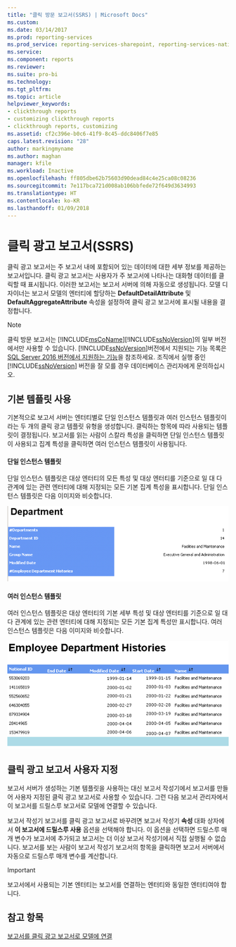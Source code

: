 ```yaml
---
title: "클릭 방문 보고서(SSRS) | Microsoft Docs"
ms.custom: 
ms.date: 03/14/2017
ms.prod: reporting-services
ms.prod_service: reporting-services-sharepoint, reporting-services-native
ms.service: 
ms.component: reports
ms.reviewer: 
ms.suite: pro-bi
ms.technology: 
ms.tgt_pltfrm: 
ms.topic: article
helpviewer_keywords:
- clickthrough reports
- customizing clickthrough reports
- clickthrough reports, customizing
ms.assetid: cf2c396e-b0c6-41f9-8c45-ddc8406f7e85
caps.latest.revision: "28"
author: markingmyname
ms.author: maghan
manager: kfile
ms.workload: Inactive
ms.openlocfilehash: ff805dbe62b75603d90dead84c4e25ca08c08236
ms.sourcegitcommit: 7e117bca721d008ab106bbfede72f649d3634993
ms.translationtype: HT
ms.contentlocale: ko-KR
ms.lasthandoff: 01/09/2018
---
```

# <a name="clickthrough-reports-ssrs"></a>클릭 광고 보고서(SSRS)
  클릭 광고 보고서는 주 보고서 내에 포함되어 있는 데이터에 대한 세부 정보를 제공하는 보고서입니다. 클릭 광고 보고서는 사용자가 주 보고서에 나타나는 대화형 데이터를 클릭할 때 표시됩니다. 이러한 보고서는 보고서 서버에 의해 자동으로 생성됩니다. 모델 디자이너는 보고서 모델의 엔터티에 할당하는 **DefaultDetailAttribute** 및 **DefaultAggregateAttribute** 속성을 설정하여 클릭 광고 보고서에 표시될 내용을 결정합니다.  
  
> [!NOTE]  
>  클릭 방문 보고서는 [!INCLUDE[msCoName](../../includes/msconame-md.md)][!INCLUDE[ssNoVersion](../../includes/ssnoversion-md.md)]의 일부 버전에서만 사용할 수 있습니다. [!INCLUDE[ssNoVersion](../../includes/ssnoversion-md.md)]버전에서 지원되는 기능 목록은 [SQL Server 2016 버전에서 지원하는 기능](~/sql-server/editions-and-supported-features-for-sql-server-2016.md)을 참조하세요. 조직에서 실행 중인 [!INCLUDE[ssNoVersion](../../includes/ssnoversion-md.md)] 버전을 잘 모를 경우 데이터베이스 관리자에게 문의하십시오.  
  
## <a name="using-default-templates"></a>기본 템플릿 사용  
 기본적으로 보고서 서버는 엔터티별로 단일 인스턴스 템플릿과 여러 인스턴스 템플릿이라는 두 개의 클릭 광고 템플릿 유형을 생성합니다. 클릭하는 항목에 따라 사용되는 템플릿이 결정됩니다. 보고서를 읽는 사람이 스칼라 특성을 클릭하면 단일 인스턴스 템플릿이 사용되고 집계 특성을 클릭하면 여러 인스턴스 템플릿이 사용됩니다.  
  
#### <a name="single-instance-templates"></a>단일 인스턴스 템플릿  
 단일 인스턴스 템플릿은 대상 엔터티의 모든 특성 및 대상 엔터티를 기준으로 일 대 다 관계에 있는 관련 엔터티에 대해 지정되는 모든 기본 집계 특성을 표시합니다. 단일 인스턴스 템플릿은 다음 이미지와 비슷합니다.  
  
 ![다 대 일 클릭 방문 보고서](../../reporting-services/reports/media/manytooneclickthrough.gif "다 대 일 클릭 방문 보고서")  
  
#### <a name="multiple-instance-templates"></a>여러 인스턴스 템플릿  
 여러 인스턴스 템플릿은 대상 엔터티의 기본 세부 특성 및 대상 엔터티를 기준으로 일 대 다 관계에 있는 관련 엔터티에 대해 지정되는 모든 기본 집계 특성만 표시합니다. 여러 인스턴스 템플릿은 다음 이미지와 비슷합니다.  
  
 ![다 대 일 클릭 방문 보고서](../../reporting-services/reports/media/onetomanyclickthrough.gif "다 대 일 클릭 방문 보고서")  
  
## <a name="customizing-clickthrough-reports"></a>클릭 광고 보고서 사용자 지정  
 보고서 서버가 생성하는 기본 템플릿을 사용하는 대신 보고서 작성기에서 보고서를 만들어 사용자 지정된 클릭 광고 보고서로 사용할 수 있습니다. 그런 다음 보고서 관리자에서 이 보고서를 드릴스루 보고서로 모델에 연결할 수 있습니다.  
  
 보고서 작성기 보고서를 클릭 광고 보고서로 바꾸려면 보고서 작성기 **속성** 대화 상자에서 **이 보고서에 드릴스루 사용** 옵션을 선택해야 합니다. 이 옵션을 선택하면 드릴스루 매개 변수가 보고서에 추가되고 보고서는 더 이상 보고서 작성기에서 직접 실행될 수 없습니다. 보고서를 보는 사람이 보고서 작성기 보고서의 항목을 클릭하면 보고서 서버에서 자동으로 드릴스루 매개 변수를 계산합니다.  
  
> [!IMPORTANT]  
>  보고서에서 사용되는 기본 엔터티는 보고서를 연결하는 엔터티와 동일한 엔터티여야 합니다.  
  
## <a name="see-also"></a>참고 항목  
 [보고서를 클릭 광고 보고서로 모델에 연결](http://msdn.microsoft.com/library/3af42de3-67ef-41c2-bc8a-7045baec6f63)  
  
  
